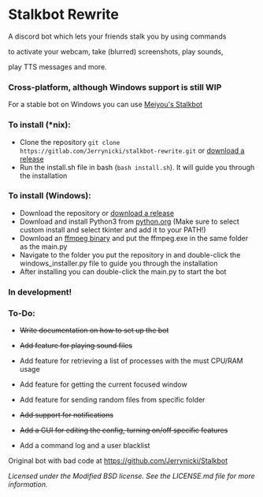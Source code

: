 # Stalkbot Rewrite

A discord bot which lets your friends stalk you by using commands 

to activate your webcam, take (blurred) screenshots, play sounds,

play TTS messages and more.

### Cross-platform, although Windows support is still WIP

For a stable bot on Windows you can use [Meiyou's Stalkbot](https://github.com/M3IY0U/Stalkbot)

### To install (\*nix):
* Clone the repository `git clone https://gitlab.com/Jerrynicki/stalkbot-rewrite.git` or [download a release](https://gitlab.com/Jerrynicki/stalkbot-rewrite/releases)
* Run the install.sh file in bash (`bash install.sh`). It will guide you through the installation

### To install (Windows):
* Download the repository or [download a release](https://gitlab.com/Jerrynicki/stalkbot-rewrite/releases)
* Download and install Python3 from [python.org](https://python.org) (Make sure to select custom install and select tkinter and add it to your PATH!)
* Download an [ffmpeg binary](https://ffmpeg.zeranoe.com/builds/win32/static/ffmpeg-4.2.1-win32-static.zip) and put the ffmpeg.exe in the same folder as the main.py
* Navigate to the folder you put the repository in and double-click the windows_installer.py file to guide you through the installation
* After installing you can double-click the main.py to start the bot


### **In development!**

### To-Do:

* ~~Write documentation on how to set up the bot~~

* ~~Add feature for playing sound files~~

* Add feature for retrieving a list of processes with the must CPU/RAM usage

* Add feature for getting the current focused window

* Add feature for sending random files from specific folder

* ~~Add support for notifications~~

* ~~Add a GUI for editing the config, turning on/off specific features~~

* Add a command log and a user blacklist

Original bot with bad code at https://github.com/Jerrynicki/Stalkbot

*Licensed under the Modified BSD license. See the LICENSE.md file for more information.*
